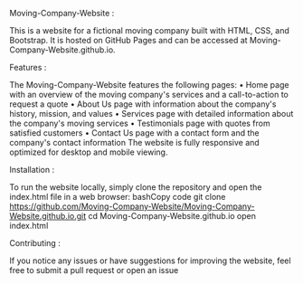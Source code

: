 Moving-Company-Website :

This is a website for a fictional moving company built with HTML, CSS, and Bootstrap. It is hosted on GitHub Pages and can be accessed at Moving-Company-Website.github.io.

Features :

The Moving-Company-Website features the following pages:
•	Home page with an overview of the moving company's services and a call-to-action to request a quote
•	About Us page with information about the company's history, mission, and values
•	Services page with detailed information about the company's moving services
•	Testimonials page with quotes from satisfied customers
•	Contact Us page with a contact form and the company's contact information
The website is fully responsive and optimized for desktop and mobile viewing.

Installation :

To run the website locally, simply clone the repository and open the index.html file in a web browser:
bashCopy code
git clone https://github.com/Moving-Company-Website/Moving-Company-Website.github.io.git cd Moving-Company-Website.github.io open index.html 

Contributing :

If you notice any issues or have suggestions for improving the website, feel free to submit a pull request or open an issue


